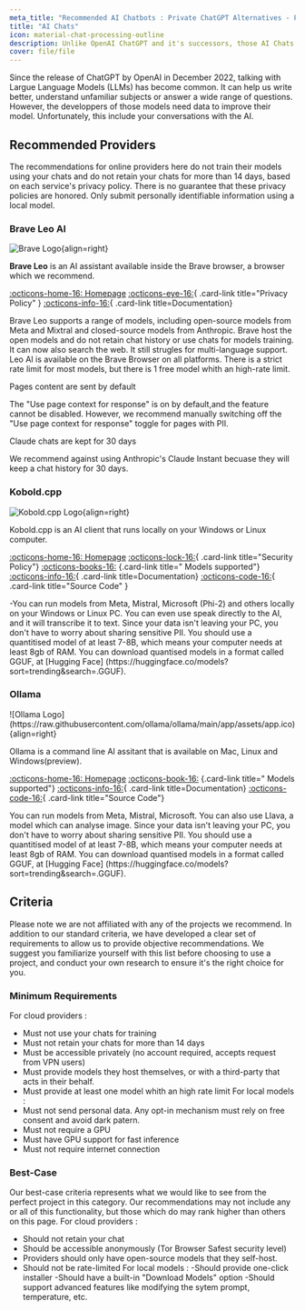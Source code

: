 ```yaml
---
meta_title: "Recommended AI Chatbots : Private ChatGPT Alternatives - Privacy Guides"
title: "AI Chats"
icon: material-chat-processing-outline
description: Unlike OpenAI ChatGPT and it's successors, those AI Chats do not train their models using your conversations.
cover: file/file
---
```

Since the release of ChatGPT by OpenAI in December 2022, talking with Largue Language Models (LLMs) has become common. It can help us write better, understand unfamiliar subjects or answer a wide range of questions. However, the developpers of those models need data to improve their model. Unfortunately, this include your conversations with the AI.

## Recommended Providers

The recommendations for online providers here do not train their models using your chats and do not retain your chats for more than 14 days, based on each service's privacy policy. There is no guarantee that these privacy policies are honored. Only submit personally identifiable information using a local model.


### Brave Leo AI

<div class="admonition recommendation" markdown>

![Brave Logo](assets/img/browsers/brave.svg){align=right}

**Brave Leo** is an AI assistant available inside the Brave browser, a browser which we recommend.

[:octicons-home-16: Homepage](https://brave.com/leo)
[:octicons-eye-16:](https://brave.com/privacy/browser/#brave-leo){ .card-link title="Privacy Policy" }
[:octicons-info-16:](https://github.com/brave/brave-browser/wiki/Brave-Leo){ .card-link title=Documentation}

</div>
Brave Leo supports a range of models, including open-source models from Meta and Mixtral and closed-source models from Anthropic. Brave host the open models and do not retain chat history or use chats for models training. It can now also search the web. It still strugles for multi-language support. Leo AI is available on the Brave Browser on all platforms. There is a strict rate limit for most models, but there is 1 free model whith an high-rate limit.



<div class="admonition danger" markdown>
<p class="admonition-title">Pages content are sent by default </p>
The "Use page context for response" is on by default,and the feature cannot be disabled. However, we recommend manually switching off the "Use page context for response" toggle for pages with PII. 
</div>
<div class="admonition danger" markdown>
<p class="admonition-title">Claude chats are kept for 30 days </p>
We recommend against using Anthropic's Claude Instant becuase they will keep a chat history for 30 days.
</div>

### Kobold.cpp
<div class="admonition recommendation" markdown>

![Kobold.cpp Logo](https://cdn.discordapp.com/icons/849937185893384223/0985bc338dd5c3ec0424db801de06231.webp?size=80){align=right}

Kobold.cpp is an AI client that runs locally on your Windows or Linux computer.

[:octicons-home-16: Homepage](https://github.com/LostRuins/koboldcpp)
[:octicons-lock-16:](https://github.com/LostRuins/koboldcpp/blob/2f3597c29abea8b6da28f21e714b6b24a5aca79b/SECURITY.md){ .card-link title="Security Policy"}
[:octicons-books-16:](https://github.com/LostRuins/koboldcpp?tab=readme-ov-file#notes) {.card-link title=" Models supported"}
[:octicons-info-16:](https://github.com/LostRuins/koboldcpp/wiki){ .card-link title=Documentation}
[:octicons-code-16:](https://github.com/LostRuins/koboldcpp){ .card-link title="Source Code" }

</div>
-You can run models from Meta, Mistral, Microsoft (Phi-2) and others locally on your Windows or Linux PC. You can even use speak directly to the AI, and it will transcribe it to text.
Since your data isn't leaving your PC, you don't have to worry about sharing sensitive PII. 
You should use a quantitised model of at least 7-8B, which means your computer needs at least 8gb of RAM. You can download quantised models in a format called GGUF, at [Hugging Face] (https://huggingface.co/models?sort=trending&search=.GGUF).

### Ollama 
<div class="admonition recommendation" markdown>
![Ollama Logo](https://raw.githubusercontent.com/ollama/ollama/main/app/assets/app.ico){align=right}

Ollama is a command line AI assitant that is available on Mac, Linux and Windows(preview).

[:octicons-home-16: Homepage](https://github.com/ollama/ollama)
[:octicons-book-16:](https://ollama.com/library) {.card-link title=" Models supported"}
[:octicons-info-16:](https://github.com/ollama/ollama){ .card-link title=Documentation}
[:octicons-code-16:](https://github.com/ollama/ollama){ .card-link title="Source Code"}

</div>
You can run models from Meta, Mistral, Microsoft. You can also use Llava, a model which can analyse image. Since your data isn't leaving your PC, you don't have to worry about sharing sensitive PII. 
You should use a quantitised model of at least 7-8B, which means your computer needs at least 8gb of RAM. You can download quantised models in a format called GGUF, at [Hugging Face] (https://huggingface.co/models?sort=trending&search=.GGUF).

## Criteria

Please note we are not affiliated with any of the projects we recommend. In addition to our standard criteria, we have developed a clear set of requirements to allow us to provide objective recommendations. We suggest you familiarize yourself with this list before choosing to use a project, and conduct your own research to ensure it's the right choice for you.

### Minimum Requirements
  For cloud providers :
  - Must not use your chats for training
  - Must not retain your chats for more than 14 days
  - Must be accessible privately (no account required, accepts request from VPN users)
  - Must provide models they host themselves, or with a third-party that acts in their behalf.
  - Must provide at least one model whith an high rate limit
  For local models :
  - Must not send personal data. Any opt-in mechanism must rely on free consent and avoid dark patern.
  - Must not require a GPU
  - Must have GPU support for fast inference
  - Must not require internet connection


### Best-Case

Our best-case criteria represents what we would like to see from the perfect project in this category. Our recommendations may not include any or all of this functionality, but those which do may rank higher than others on this page.
For cloud providers :
  - Should not retain your chat
  - Should be accessible anonymously (Tor Browser Safest security level)
  - Providers should only have open-source models that they self-host.
  - Should not be rate-limited
For local models :
   -Should provide one-click installer
   -Should have a built-in "Download Models" option
   -Should support advanced features like modifying the sytem prompt, temperature, etc.
